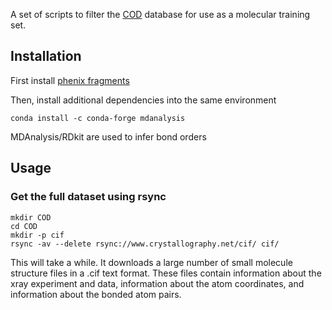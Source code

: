 A set of scripts to filter the [COD](http://www.crystallography.net/cod/) database for use as a molecular training set.


## Installation
First install [phenix fragments](https://github.com/cschlick/phenix_fragments)

Then, install additional dependencies into the same environment
```console
conda install -c conda-forge mdanalysis
```
MDAnalysis/RDkit are used to infer bond orders

## Usage

### Get the full dataset using rsync
```console
mkdir COD
cd COD
mkdir -p cif
rsync -av --delete rsync://www.crystallography.net/cif/ cif/
```

This will take a while. It downloads a large number of small molecule structure files in a .cif text format. These files contain information about the xray experiment and data, information about the atom coordinates, and information about the bonded atom pairs. 





